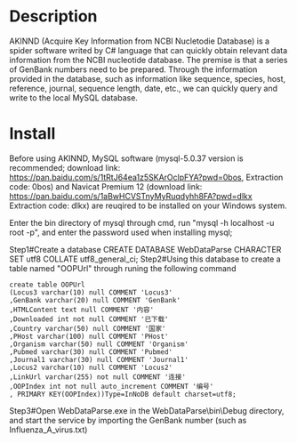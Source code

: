 # Description
 
AKINND (Acquire Key Information from NCBI Nucletodie Database) is a spider software writed by C# language that can quickly obtain relevant data information from the NCBI nucleotide database. The premise is that a series of GenBank numbers need to be prepared. Through the information provided in the database, such as information like sequence, species, host, reference, journal, sequence length, date, etc., we can quickly query and write to the local MySQL database.

# Install
Before using AKINND, MySQL software (mysql-5.0.37 version is recommended; download link: https://pan.baidu.com/s/1tRtJ64ea1z5SKArOclpFYA?pwd=0bos,
Extraction code: 0bos) and Navicat Premium 12 (download link: https://pan.baidu.com/s/1aBwHCVSTnyMyRuqdyhh8FA?pwd=dlkx
Extraction code: dlkx) are reuqired to be installed on your Windows system.

Enter the bin directory of mysql through cmd, run "mysql -h localhost -u root -p", and enter the password used when installing mysql;

Step1#Create a database
    CREATE DATABASE WebDataParse CHARACTER SET utf8 COLLATE utf8_general_ci;
Step2#Using this database to create a table named "OOPUrl" through runing the following command

    create table OOPUrl
    (Locus3 varchar(10) null COMMENT 'Locus3'
    ,GenBank varchar(20) null COMMENT 'GenBank'
    ,HTMLContent text null COMMENT '内容'
    ,Downloaded int not null COMMENT '已下载'
    ,Country varchar(50) null COMMENT '国家'
    ,PHost varchar(100) null COMMENT 'PHost'
    ,Organism varchar(50) null COMMENT 'Organism'
    ,Pubmed varchar(30) null COMMENT 'Pubmed'
    ,Journal1 varchar(30) null COMMENT 'Journal1'
    ,Locus2 varchar(10) null COMMENT 'Locus2'
    ,LinkUrl varchar(255) not null COMMENT '连接'
    ,OOPIndex int not null auto_increment COMMENT '编号'
    , PRIMARY KEY(OOPIndex))Type=InNoDB default charset=utf8;
    
Step3#Open WebDataParse.exe in the WebDataParse\bin\Debug directory, and start the service by importing the GenBank number (such as Influenza_A_virus.txt)
  

